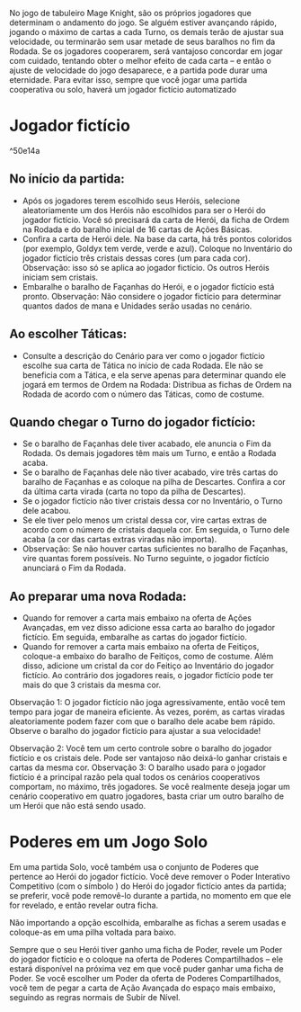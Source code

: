 No jogo de tabuleiro Mage Knight, são os próprios jogadores que determinam o andamento do jogo. Se alguém estiver avançando rápido, jogando o máximo de cartas a cada Turno, os demais terão de ajustar sua velocidade, ou terminarão sem usar metade de seus baralhos no fim da Rodada. Se os jogadores cooperarem, será vantajoso concordar em jogar com cuidado, tentando obter o melhor efeito de cada carta – e então o ajuste de velocidade do jogo desaparece, e a partida pode durar uma eternidade. Para evitar isso, sempre que você jogar uma partida cooperativa ou solo, haverá um jogador fictício automatizado
# Jogador fictício

^50e14a

## No início da partida:
- Após os jogadores terem escolhido seus Heróis, selecione aleatoriamente um dos Heróis não escolhidos para ser o Herói do jogador fictício. Você só precisará da carta de Herói, da ficha de Ordem na Rodada e do baralho inicial de 16 cartas de Ações Básicas.
- Confira a carta de Herói dele. Na base da carta, há três pontos coloridos (por exemplo, Goldyx tem verde, verde e azul). Coloque no Inventário do jogador fictício três cristais dessas cores (um para cada cor). Observação: isso só se aplica ao jogador fictício. Os outros Heróis iniciam sem cristais.
- Embaralhe o baralho de Façanhas do Herói, e o jogador fictício está pronto. Observação: Não considere o jogador fictício para determinar quantos dados de mana e Unidades serão usadas no cenário.
## Ao escolher Táticas:
- Consulte a descrição do Cenário para ver como o jogador fictício escolhe sua carta de Tática no início de cada Rodada. Ele não se beneficia com a Tática, e ela serve apenas para determinar quando ele jogará em termos de Ordem na Rodada: Distribua as fichas de Ordem na Rodada de acordo com o número das Táticas, como de costume.
## Quando chegar o Turno do jogador fictício:
- Se o baralho de Façanhas dele tiver acabado, ele anuncia o Fim da Rodada. Os demais jogadores têm mais um Turno, e então a Rodada acaba.
- Se o baralho de Façanhas dele não tiver acabado, vire três cartas do baralho de Façanhas e as coloque na pilha de Descartes. Confira a cor da última carta virada (carta no topo da pilha de Descartes).
- Se o jogador fictício não tiver cristais dessa cor no Inventário, o Turno dele acabou.
- Se ele tiver pelo menos um cristal dessa cor, vire cartas extras de acordo com o número de cristais daquela cor. Em seguida, o Turno dele acaba (a cor das cartas extras viradas não importa).
- Observação: Se não houver cartas suficientes no baralho de Façanhas, vire quantas forem possíveis. No Turno seguinte, o jogador fictício anunciará o Fim da Rodada.
## Ao preparar uma nova Rodada:
- Quando for remover a carta mais embaixo na oferta de Ações Avançadas, em vez disso adicione essa carta ao baralho do jogador fictício. Em seguida, embaralhe as cartas do jogador fictício.
- Quando for remover a carta mais embaixo na oferta de Feitiços, coloque-a embaixo do baralho de Feitiços, como de costume. Além disso, adicione um cristal da cor do Feitiço ao Inventário do jogador fictício. Ao contrário dos jogadores reais, o jogador fictício pode ter mais do que 3 cristais da mesma cor.

Observação 1: O jogador fictício não joga agressivamente, então você tem tempo para jogar de maneira eficiente. Às vezes, porém, as cartas viradas aleatoriamente podem fazer com que o baralho dele acabe bem rápido. Observe o baralho do jogador fictício para ajustar a sua velocidade!

Observação 2: Você tem um certo controle sobre o baralho do jogador fictício e os cristais dele. Pode ser vantajoso não deixá-lo ganhar cristais e cartas da mesma cor. Observação 3: O baralho usado para o jogador fictício é a principal razão pela qual todos os cenários cooperativos comportam, no máximo, três jogadores. Se você realmente deseja jogar um cenário cooperativo em quatro jogadores, basta criar um outro baralho de um Herói que não está sendo usado.
# Poderes em um Jogo Solo
Em uma partida Solo, você também usa o conjunto de Poderes que pertence ao Herói do jogador fictício. Você deve remover o Poder Interativo Competitivo (com o símbolo ) do Herói do jogador fictício antes da partida; se preferir, você pode removê-lo durante a partida, no momento em que ele for revelado, e então revelar outra ficha.

Não importando a opção escolhida, embaralhe as fichas a serem usadas e coloque-as em uma pilha voltada para baixo.

Sempre que o seu Herói tiver ganho uma ficha de Poder, revele um Poder do jogador fictício e o coloque na oferta de Poderes Compartilhados – ele estará disponível na próxima vez em que você puder ganhar uma ficha de Poder. Se você escolher um Poder da oferta de Poderes Compartilhados, você tem de pegar a carta de Ação Avançada do espaço mais embaixo, seguindo as regras normais de Subir de Nível.